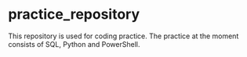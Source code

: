 # practice_repository
This repository is used for coding practice. The practice at the moment consists of SQL, Python and PowerShell. 
